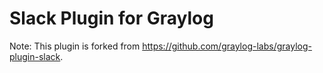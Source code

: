 Slack Plugin for Graylog
========================
Note: This plugin is forked from https://github.com/graylog-labs/graylog-plugin-slack.
